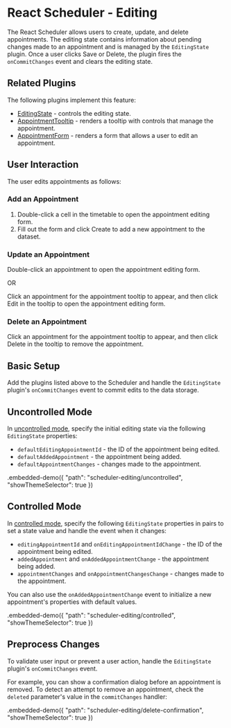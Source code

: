 # React Scheduler - Editing

The React Scheduler allows users to create, update, and delete appointments. The editing state contains information about pending changes made to an appointment and is managed by the `EditingState` plugin. Once a user clicks Save or Delete, the plugin fires the `onCommitChanges` event and clears the editing state.

## Related Plugins

The following plugins implement this feature:

- [EditingState](../reference/editing-state.md) - controls the editing state.
- [AppointmentTooltip](../reference/appointment-tooltip.md) - renders a tooltip with controls that manage the appointment.
- [AppointmentForm](../reference/appointment-form.md) - renders a form that allows a user to edit an appointment.

## User Interaction

The user edits appointments as follows:

### Add an Appointment

1. Double-click a cell in the timetable to open the appointment editing form.
2. Fill out the form and click Create to add a new appointment to the dataset.

### Update an Appointment

Double-click an appointment to open the appointment editing form.

OR

Click an appointment for the appointment tooltip to appear, and then click Edit in the tooltip to open the appointment editing form.

### Delete an Appointment

Click an appointment for the appointment tooltip to appear, and then click Delete in the tooltip to remove the appointment.

## Basic Setup

Add the plugins listed above to the Scheduler and handle the `EditingState` plugin's `onCommitChanges` event to commit edits to the data storage.

## Uncontrolled Mode

In [uncontrolled mode](controlled-and-uncontrolled-modes.md), specify the initial editing state via the following `EditingState` properties:

- `defaultEditingAppointmentId` - the ID of the appointment being edited.
- `defaultAddedAppointment` - the appointment being added.
- `defaultAppointmentChanges` - changes made to the appointment. 

.embedded-demo({ "path": "scheduler-editing/uncontrolled", "showThemeSelector": true })

## Controlled Mode

In [controlled mode](controlled-and-uncontrolled-modes.md), specify the following `EditingState` properties in pairs to set a state value and handle the event when it changes:

- `editingAppointmentId` and `onEditingAppointmentIdChange` - the ID of the appointment being edited.
- `addedAppointment` and `onAddedAppointmentChange` - the appointment being added.
- `appointmentChanges` and `onAppointmentChangesChange` - changes made to the appointment.

You can also use the `onAddedAppointmentChange` event to initialize a new appointment's properties with default values.

.embedded-demo({ "path": "scheduler-editing/controlled", "showThemeSelector": true })

## Preprocess Changes

To validate user input or prevent a user action, handle the `EditingState` plugin's `onCommitChanges` event.

For example, you can show a confirmation dialog before an appointment is removed. To detect an attempt to remove an appointment, check the `deleted` parameter's value in the `commitChanges` handler:

.embedded-demo({ "path": "scheduler-editing/delete-confirmation", "showThemeSelector": true })
